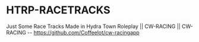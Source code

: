 # HTRP-RACETRACKS
 Just Some Race Tracks Made in Hydra Town Roleplay || CW-RACING || 
 CW-RACING -- https://github.com/Coffeelot/cw-racingapp
